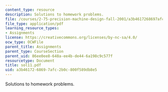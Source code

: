 ```yaml
---
content_type: resource
description: Solutions to homework problems.
file: /courses/2-75-precision-machine-design-fall-2001/a3b4617268697afc2b0c800f589db8e5_sol11.pdf
file_type: application/pdf
learning_resource_types:
- Assignments
license: https://creativecommons.org/licenses/by-nc-sa/4.0/
ocw_type: OCWFile
parent_title: Assignments
parent_type: CourseSection
parent_uid: 86ee0ee8-648a-ee4b-de44-6a198c9c577f
resourcetype: Document
title: sol11.pdf
uid: a3b46172-6869-7afc-2b0c-800f589db8e5
---
```

Solutions to homework problems.